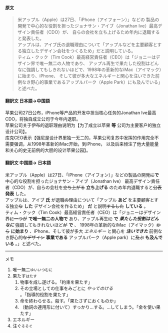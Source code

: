 #### 原文
>米アップル（Apple）は27日、「iPhone（アイフォーン）」などの
製品の開発で中心的な役割を担ったジョナサン・アイブ（Jonathan Ive）最高デザイン責任者（CDO）が、
自らの会社を立ち上げるため年内に退職すると発表した。  
アップルは、アイブ氏の退職理由について「アップルなどを主要顧客とする独立したデザイン会社をつくるため」だと説明している。  
ティム・クック（Tim Cook）最高経営責任者（CEO）は「ジョニーはデザイン界で唯一無二の人物であり、
アップル再生で果たした役割はどんなに強調してもしきれないほどで、1998年の革新的なiMac（アイマック）に始まり、iPhone、
そして彼が多大なエネルギーと関心を注いできた前例なき野心的事業であるアップルパーク（Apple Park）にも及んでいる」と述べた。

#### 翻訳文 日本語->中国語
苹果公司27日公布，iPhone等产品的开发中担当核心任务的Jonathan Ive最高CDO，将独自成立公司于今年内退职。  
苹果公司关于伊布的退职理由说明为【为了成立以苹果 __等__ 公司为主要客户的独立设计公司】。  
库克CEO表示【强尼是设计界里独一无二的，苹果公司复苏中发挥的作用完全不需要强调，从1998年革新的iMac开始，到iPhone，
以及后来倾注了他大量能量和关心的史无前例的大胆的设计苹果公园】。

#### 翻訳文 中国語-> 日本語
米アップル（Apple）は27日、「iPhone（アイフォン）」などの製品の開発~~に~~__で__　中心的な役割を担ったジョナサン・アイブ（Jonathan Ive）
最高デザイン責任者（CDO）が、自らの会社を~~立ち上がる~~ __立ち上げる__ のため年内退職すると~~公表~~ __発表__ した。   
アップルは、アイブ __氏__ が退職~~の~~理由について「アップル __あど__ を主要顧客とする独立~~な~~ __した__ デザイン会社を作るため」 __だ__ と説明~~するした~~ __している__ 。  
ティム・クック（Tim Cook）最高経営責任者（CEO）は「ジョニーはデザイン界~~に一つが~~ __で唯一無二の人物で__ あり、アップル再生~~に~~ __で__ ___果たした役割はどんなに___ 強調してもきれないほど~~が~~ __で__ 、
1998年の革新的なiMac（アイマック）~~から~~ __に始まり__ 、iPhone、そして彼が多大 _エネルギー_ と関心を ___注いできた___ 前例なき野心的~~なデザイン~~ __事業である__ アップルパーク（Apple park）に~~及ぶ~~ __も及んでいる__ 。」と述べた。

***
メモ  
1. 唯一無二`ゆいいつむに`
2. 果たす`はたす`
    1. 物事を成し遂げる。「約束を果たす」
    2. その立場としての仕事をみごとに _やってのける_ 。「指導的役割を果たす」
    3. 命を終わらせる。殺す。「果たさずにおくものか」
    4. （動詞の連用形に付いて）すっかり…する。…してしまう。「金を使い果たす」
3. エネルギー
4. 注ぐ`そそぐ`
